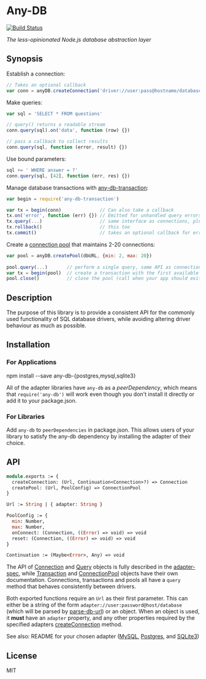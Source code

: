 # Any-DB

[![Build Status](https://secure.travis-ci.org/grncdr/node-any-db.png?branch=master)](http://travis-ci.org/grncdr/node-any-db)

_The less-opinionated Node.js database abstraction layer_

## Synopsis

Establish a connection:

```javascript
// Takes an optional callback
var conn = anyDB.createConnection('driver://user:pass@hostname/database')
```

Make queries:

```javascript
var sql = 'SELECT * FROM questions'

// query() returns a readable stream
conn.query(sql).on('data', function (row) {})

// pass a callback to collect results
conn.query(sql, function (error, result) {})
```

Use bound parameters:

```javascript
sql += ' WHERE answer = ?'
conn.query(sql, [42], function (err, res) {})
```

Manage database transactions with [any-db-transaction][Transaction]:

```javascript
var begin = require('any-db-transaction')

var tx = begin(conn)              // Can also take a callback
tx.on('error', function (err) {}) // Emitted for unhandled query errors
tx.query(...)                     // same interface as connections, plus...
tx.rollback()                     // this too
tx.commit()                       // takes an optional callback for errors
```

Create a [connection pool][ConnectionPool] that maintains 2-20 connections:

```javascript
var pool = anyDB.createPool(dbURL, {min: 2, max: 20})
    
pool.query(...)       // perform a single query, same API as connection
var tx = begin(pool)  // create a transaction with the first available connection
pool.close()          // close the pool (call when your app should exit)
```

## Description

The purpose of this library is to provide a consistent API for the commonly used
functionality of SQL database drivers, while avoiding altering driver behaviour
as much as possible.

## Installation

### For Applications

   npm install --save any-db-{postgres,mysql,sqlite3}

All of the adapter libraries have `any-db` as a *peerDependency*, which means
that `require('any-db')` will work even though you don't install it directly or
add it to your package.json.

### For Libraries

Add `any-db` to `peerDependencies` in package.json. This allows users of your
library to satisfy the any-db dependency by installing the adapter of their
choice.

## API

```ocaml
module.exports := {
  createConnection: (Url, Continuation<Connection>?) => Connection
  createPool: (Url, PoolConfig) => ConnectionPool
}

Url := String | { adapter: String }

PoolConfig := {
  min: Number,
  max: Number,
  onConnect: (Connection, ((Error) => void) => void
  reset: (Connection, ((Error) => void) => void
}

Continuation := (Maybe<Error>, Any) => void
```

The API of [Connection][] and [Query][] objects is fully described in the
[adapter-spec][], while [Transaction][] and [ConnectionPool][] objects have
their own documentation. Connections, transactions and pools all have a `query`
method that behaves consistently between drivers.

Both exported functions require an `Url` as their first parameter. This can
either be a string of the form `adapter://user:password@host/database` (which
will be parsed by [parse-db-url][]) or an object. When an object is used, it
**must** have an `adapter` property, and any other properties required by the
specified adapters [createConnection][] method.

See also: README for your chosen adapter
([MySQL](https://github.com/grncdr/node-any-db-mysql),
 [Postgres](https://github.com/grncdr/node-any-db-postgres), and
 [SQLite3](https://github.com/grncdr/node-any-db-sqlite3))

## License

MIT

[Connection]: https://github.com/grncdr/node-any-db-adapter-spec#connection
[Query]: https://github.com/grncdr/node-any-db-adapter-spec#query
[adapter-spec]: https://github.com/grncdr/node-any-db-adapter-spec
[createConnection]: https://github.com/grncdr/node-any-db-adapter-spec#adapter-createconnection
[ConnectionPool]: https://github.com/grncdr/node-any-db-pool#api
[Transaction]: https://github.com/grncdr/node-any-db-transaction#api
[parse-db-url]: https://github.com/grncdr/parse-db-url
